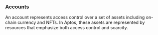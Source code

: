 ### Accounts
An account represents access control over a set of assets including on-chain currency and NFTs. In Aptos, these assets are represented by resources that emphasize both access control and scarcity.
